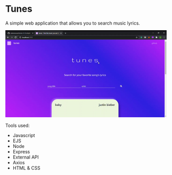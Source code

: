 # Tunes
A simple web application that allows you to search music lyrics. 

![](ezgif.com-gif-maker.gif)

Tools used:

<ul> 
  <li>Javascript</li>
  <li>EJS</li>
  <li>Node</li>
  <li>Express</li>
  <li>External API</li>
  <li>Axios</li>
  <li>HTML & CSS</li>
</ul>
